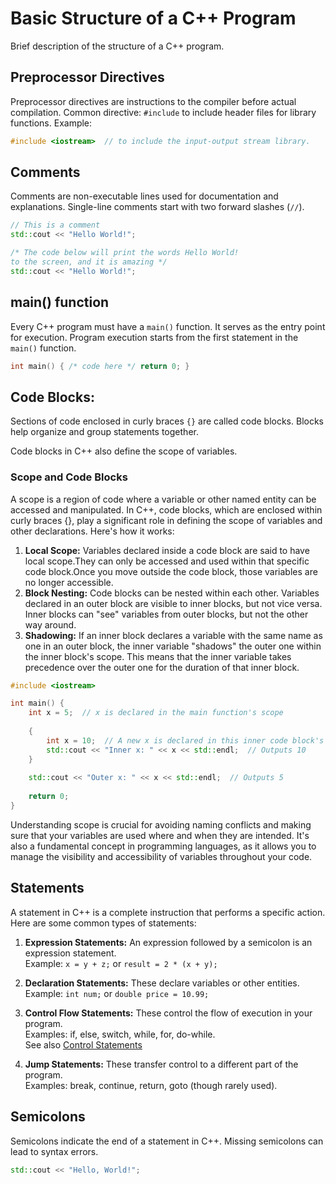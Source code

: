 # Basic Structure of a C++ Program

Brief description of the structure of a C++ program.

## Preprocessor Directives

Preprocessor directives are instructions to the compiler before actual compilation.
Common directive: `#include` to include header files for library functions.
Example: 
```cpp
#include <iostream>  // to include the input-output stream library.
```

## Comments

Comments are non-executable lines used for documentation and explanations.
Single-line comments start with two forward slashes (`//`).

```cpp
// This is a comment
std::cout << "Hello World!";
```

```cpp
/* The code below will print the words Hello World!
to the screen, and it is amazing */
std::cout << "Hello World!";
```

## main() function

Every C++ program must have a `main()` function. It serves as the entry point for execution.
Program execution starts from the first statement in the `main()` function.
```cpp
int main() { /* code here */ return 0; }
```

## Code Blocks:

Sections of code enclosed in curly braces `{}` are called code blocks.
Blocks help organize and group statements together.

Code blocks in C++ also define the scope of variables.

### Scope and Code Blocks

A scope is a region of code where a variable or other named entity can be accessed and manipulated. 
In C++, code blocks, which are enclosed within curly braces {}, play a significant role in defining the scope of variables and other declarations. Here's how it works:

1. __Local Scope:__ Variables declared inside a code block are said to have local scope.They can only be accessed and used within that specific code block.Once you move outside the code block, those variables are no longer accessible.
3. __Block Nesting:__ Code blocks can be nested within each other. Variables declared in an outer block are visible to inner blocks, but not vice versa. Inner blocks can "see" variables from outer blocks, but not the other way around.
4. __Shadowing:__ If an inner block declares a variable with the same name as one in an outer block, the inner variable "shadows" the outer one within the inner block's scope. This means that the inner variable takes precedence over the outer one for the duration of that inner block.

```cpp
#include <iostream>

int main() {
    int x = 5;  // x is declared in the main function's scope
    
    {
        int x = 10;  // A new x is declared in this inner code block's scope, which shadows the outer variable x.
        std::cout << "Inner x: " << x << std::endl;  // Outputs 10
    }
    
    std::cout << "Outer x: " << x << std::endl;  // Outputs 5
    
    return 0;
}
```

Understanding scope is crucial for avoiding naming conflicts and making sure that your variables are used where and when they are intended. 
It's also a fundamental concept in programming languages, as it allows you to manage the visibility and accessibility of variables throughout your code.

## Statements

A statement in C++ is a complete instruction that performs a specific action. 
Here are some common types of statements:

1. __Expression Statements:__
An expression followed by a semicolon is an expression statement. <br>
Example: `x = y + z;` or `result = 2 * (x + y);`


2. __Declaration Statements:__
These declare variables or other entities. <br>
Example: `int num;` or `double price = 10.99;`

4. __Control Flow Statements:__
These control the flow of execution in your program. <br>
Examples: if, else, switch, while, for, do-while. <br>
See also [Control Statements](control_statements.md)

5. __Jump Statements:__
These transfer control to a different part of the program. <br>
Examples: break, continue, return, goto (though rarely used).

## Semicolons

Semicolons indicate the end of a statement in C++.
Missing semicolons can lead to syntax errors.
```cpp
std::cout << "Hello, World!";
```
